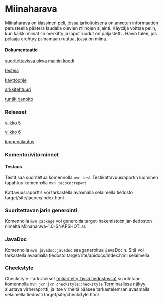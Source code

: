 # Miinaharava
Miinaharava on klassinen peli, jossa tarkoituksena on annetun informaation perusteella päätella laudalla olevien miinojen sijainti. Käyttäjä voittaa pelin, kun kaikki miinat on merkitty ja loput ruudut on paljastettu. Häviö tulee, jos pelaaja erehtyy painamaan ruutua, jossa on miina.

#### Dokumentaatio
 
[suoritettavissa oleva mainin koodi](https://github.com/fir3porkkana/ot-harjoitustyo/blob/master/Miinaharava/src/main/java/src/Main.java)

[testejä](https://github.com/fir3porkkana/ot-harjoitustyo/blob/master/Miinaharava/src/test/java/LogicTest.java)

[käyttöohje](https://github.com/fir3porkkana/ot-harjoitustyo/blob/master/dokumentaatio/kayttoohje.md)

[arkkitehtuuri](https://github.com/fir3porkkana/ot-harjoitustyo/blob/master/dokumentaatio/arkkitehtuuri.md)

[tuntikirjanpito](https://github.com/fir3porkkana/ot-harjoitustyo/blob/master/dokumentaatio/tuntikirjanpito.md)

### Releaset

[viikko 5](https://github.com/fir3porkkana/ot-harjoitustyo/releases/tag/viikko5)

[viikko 6](https://github.com/fir3porkkana/ot-harjoitustyo/releases/tag/1.01)

[loppupalautus](https://github.com/fir3porkkana/ot-harjoitustyo/releases/tag/1.02)


### Komentorivitoiminnot

#### Testaus 

Testit saa suoritettua komennolla
`mvn test`
Testikattavuusraportin luominen tapahtuu komennolla
`mvn jacoco:report`

Kattavuusraporttia voi tarkastella avaamalla selaimella tiedosto target/site/jacoco/index.html


### Suoritettavan jarin generointi

Komennolla
`mvn package`
voi generoida target-hakemistoon jar-tiedoston nimeltä Miinaharava-1.0-SNAPSHOT.jar.

### JavaDoc

Komennolla
`mvn javadoc:javadoc`
saa generoitua JavaDocin. Sitä voi tarkastella avaamalla tiedosto target/site/apidocs/index.html selaimella

### Checkstyle

Checkstyle -tarkistukset [(määritelty tässä tiedostossa)](https://github.com/fir3porkkana/ot-harjoitustyo/blob/master/Miinaharava/checkstyle.xml) suoritetaan komennolla 
`mvn jxr:jxr checkstyle:checkstyle`
Terminaalissa näkyy alustava virheraportti, ja itse virheitä pääsee tarkastelemaan avaamalla selaimella tiedosto target/site/checkstyle.html
